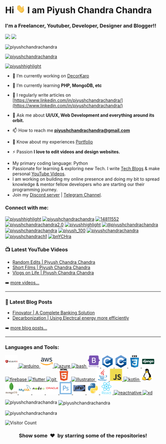 # Hi <img src="https://raw.githubusercontent.com/ABSphreak/ABSphreak/master/gifs/Hi.gif" width="30px"> I am Piyush Chandra Chandra
<h3 align="left">I'm a Freelancer, Youtuber, Developer, Designer and Blogger!!</h3>

[<img height="30" src="https://img.shields.io/badge/twitter-%231DA1F2.svg?&style=for-the-badge&logo=twitter&logoColor=white" />][twitter]
[<img height="30" src = "https://img.shields.io/badge/Youtube-%23E4405F.svg?&style=for-the-badge&logo=Youtube&logoColor=white">][youtube] 

<p align="left"> <img src="https://komarev.com/ghpvc/?username=piyushchandrachandra&label=Profile%20views&color=0e75b6&style=flat" alt="piyushchandrachandra" /> </p>

<p align="left"> <a href="https://github.com/ryo-ma/github-profile-trophy"><img src="https://github-profile-trophy.vercel.app/?username=piyushchandrachandra" alt="piyushchandrachandra" /></a> </p>

<p align="left"> <a href="https://twitter.com/piyushhighlight" target="blank"><img src="https://img.shields.io/twitter/follow/piyushhighlight?logo=twitter&style=for-the-badge" alt="piyushhighlight" /></a> </p>

- 🔭 I’m currently working on [DecorKaro](https://decorkaro.com/)

- 🌱 I’m currently learning **PHP, MongoDB, etc**

<!-- - 🤝 I’m looking for help with **College Space** -->

- 📝 I regularly write articles on [https://www.linkedin.com/in/piyushchandrachandra/](https://www.linkedin.com/in/piyushchandrachandra/)

- 💬 Ask me about **UI/UX, Web Development and everything around its orbit.**

- 📫 How to reach me **piyushchandrachandra@gmail.com**

- 📄 Know about my experiences [Portfolio](https://piyushchandrachandra.github.io/PiyushPortfolio/)

- ⚡ Passion **I love to edit videos and design websites.**

* My primary coding language: Python
* Passionate for learning & exploring new Tech. I write [Tech Blogs](https://medium.com/@piyushchandrachandra) & make personal [YouTube Videos](https://www.youtube.com/c/piyushchandrachandra).
* I am working on building my online presence and doing my bit to spread knowledge & mentor fellow developers who are starting our their programming journey.
* Join my [Discord server](https://discord.gg/bnYCHra) | [Telegram Channel](https://t.me/welcometotheorigin).

<!-- ### My Tech Toolbox 🧰

<p align="left">
<img src="https://cdn3.iconfinder.com/data/icons/logos-and-brands-adobe/512/267_Python-512.png" alt="python" width="40" height="40"/> 
<img src="https://upload.wikimedia.org/wikipedia/commons/thumb/6/61/HTML5_logo_and_wordmark.svg/512px-HTML5_logo_and_wordmark.svg.png" alt="html5" height="40"/> 
<img src="https://upload.wikimedia.org/wikipedia/commons/thumb/d/d5/CSS3_logo_and_wordmark.svg/1200px-CSS3_logo_and_wordmark.svg.png" alt="css3" height="40"/> 
<img src="https://i.pinimg.com/originals/99/f8/87/99f887833c475448723d3c9ac16c179b.png" alt="C++" width="40" height="40"/> 
<img src="https://www.vectorlogo.zone/logos/git-scm/git-scm-icon.svg" alt="git" width="40" height="40"/> 
<img src="https://i.pinimg.com/originals/50/f1/58/50f1582a95bdac10f1c3fa295c8b947b.png" alt="mysql" width="40" height="40"/>
<img src="https://cdn3.iconfinder.com/data/icons/logos-and-brands-adobe/512/97_Docker-512.png" alt="Docker" width="40" height="40"/>
<img src="https://upload.wikimedia.org/wikipedia/commons/2/29/Postgresql_elephant.svg" alt="PostGreSQL" width="40" height="40"/>
</p> -->


<h3 align="left">Connect with me:</h3>
<p align="left">
<a href="https://twitter.com/piyushhighlight" target="blank"><img align="center" src="https://cdn.jsdelivr.net/npm/simple-icons@3.0.1/icons/twitter.svg" alt="piyushhighlight" height="30" width="40" /></a>
<a href="https://linkedin.com/in/piyushchandrachandra" target="blank"><img align="center" src="https://cdn.jsdelivr.net/npm/simple-icons@3.0.1/icons/linkedin.svg" alt="piyushchandrachandra" height="30" width="40" /></a>
<a href="https://stackoverflow.com/users/14811552" target="blank"><img align="center" src="https://cdn.jsdelivr.net/npm/simple-icons@3.0.1/icons/stackoverflow.svg" alt="14811552" height="30" width="40" /></a>
<a href="https://fb.com/piyushchandrachandra2.0" target="blank"><img align="center" src="https://cdn.jsdelivr.net/npm/simple-icons@3.0.1/icons/facebook.svg" alt="piyushchandrachandra2.0" height="30" width="40" /></a>
<a href="https://instagram.com/piyushhighlight" target="blank"><img align="center" src="https://cdn.jsdelivr.net/npm/simple-icons@3.0.1/icons/instagram.svg" alt="piyushhighlight" height="30" width="40" /></a>
<a href="https://medium.com/@piyushchandrachandra" target="blank"><img align="center" src="https://cdn.jsdelivr.net/npm/simple-icons@3.0.1/icons/medium.svg" alt="@piyushchandrachandra" height="30" width="40" /></a>
<a href="https://www.youtube.com/c/piyushchandrachandra" target="blank"><img align="center" src="https://cdn.jsdelivr.net/npm/simple-icons@3.0.1/icons/youtube.svg" alt="piyushchandrachandra" height="30" width="40" /></a>
<a href="https://www.codechef.com/users/piyush_100" target="blank"><img align="center" src="https://cdn.jsdelivr.net/npm/simple-icons@3.1.0/icons/codechef.svg" alt="piyush_100" height="30" width="40" /></a>
<a href="https://leetcode.com/piyushchandrachandra/" target="blank"><img align="center" src="https://cdn.jsdelivr.net/npm/simple-icons@3.1.0/icons/leetcode.svg" alt="piyushchandrachandra" height="30" width="40" /></a>
<a href="https://www.hackerrank.com/piyushchandrach1" target="blank"><img align="center" src="https://cdn.jsdelivr.net/npm/simple-icons@3.0.1/icons/hackerrank.svg" alt="piyushchandrach1" height="30" width="40" /></a>
<a href="https://discord.gg/bnYCHra" target="blank"><img align="center" src="https://cdn.jsdelivr.net/npm/simple-icons@3.0.1/icons/discord.svg" alt="bnYCHra" height="30" width="40" /></a>
</p>

### 📺 Latest YouTube Videos

<!-- YOUTUBE:START -->
- [Random Edits | Piyush Chandra Chandra](https://youtube.com/playlist?list=PLG1b-Br0UVXY9Q1cLS90ZuUzoT_lxTWF2)
- [Short Films | Piyush Chandra Chandra](https://youtube.com/playlist?list=PLG1b-Br0UVXZV8blJGiqWyYn25YE-SUx4)
- [Vlogs on Life | Piyush Chandra Chandra](https://youtube.com/playlist?list=PLG1b-Br0UVXaByqHh8DwCQekxD3gwePHY)
<!-- YOUTUBE:END -->

➡️ [more videos...](https://youtube.com/c/piyushchandrachandra)

---

### 📕 Latest Blog Posts

<!-- BLOG-POST-LIST:START -->
- [Finovator | A Complete Banking Solution](https://www.linkedin.com/posts/piyush-chandra-chandra-b16580163_banking-solution-by-team-finovator-activity-6728176906899984384-ToQC)
- [Decarbonization | Using Electrcal energy more efficiently](https://www.linkedin.com/posts/piyush-chandra-chandra-b16580163_decarbonization-a-step-towards-pollution-activity-6738876101466173440-GZzo)
<!-- BLOG-POST-LIST:END -->

➡️ [more blog posts...](https://www.linkedin.com/in/piyush-chandra-chandra-b16580163/)

---



<h3 align="left">Languages and Tools:</h3>
<p align="left"> <a href="https://angular.io" target="_blank"> <img src="https://raw.githubusercontent.com/devicons/devicon/master/icons/angularjs/angularjs-original-wordmark.svg" alt="angularjs" width="40" height="40"/> </a> <a href="https://www.arduino.cc/" target="_blank"> <img src="https://cdn.worldvectorlogo.com/logos/arduino-1.svg" alt="arduino" width="40" height="40"/> </a> <a href="https://aws.amazon.com" target="_blank"> <img src="https://raw.githubusercontent.com/devicons/devicon/master/icons/amazonwebservices/amazonwebservices-original-wordmark.svg" alt="aws" width="40" height="40"/> </a> <a href="https://azure.microsoft.com/en-in/" target="_blank"> <img src="https://www.vectorlogo.zone/logos/microsoft_azure/microsoft_azure-icon.svg" alt="azure" width="40" height="40"/> </a> <a href="https://www.gnu.org/software/bash/" target="_blank"> <img src="https://www.vectorlogo.zone/logos/gnu_bash/gnu_bash-icon.svg" alt="bash" width="40" height="40"/> </a> <a href="https://getbootstrap.com" target="_blank"> <img src="https://raw.githubusercontent.com/devicons/devicon/master/icons/bootstrap/bootstrap-plain-wordmark.svg" alt="bootstrap" width="40" height="40"/> </a> <a href="https://www.cprogramming.com/" target="_blank"> <img src="https://raw.githubusercontent.com/devicons/devicon/master/icons/c/c-original.svg" alt="c" width="40" height="40"/> </a> <a href="https://www.w3schools.com/cpp/" target="_blank"> <img src="https://raw.githubusercontent.com/devicons/devicon/master/icons/cplusplus/cplusplus-original.svg" alt="cplusplus" width="40" height="40"/> </a> <a href="https://www.w3schools.com/css/" target="_blank"> <img src="https://raw.githubusercontent.com/devicons/devicon/master/icons/css3/css3-original-wordmark.svg" alt="css3" width="40" height="40"/> </a> <a href="https://www.djangoproject.com/" target="_blank"> <img src="https://raw.githubusercontent.com/devicons/devicon/master/icons/django/django-original.svg" alt="django" width="40" height="40"/> </a> <a href="https://firebase.google.com/" target="_blank"> <img src="https://www.vectorlogo.zone/logos/firebase/firebase-icon.svg" alt="firebase" width="40" height="40"/> </a> <a href="https://flutter.dev" target="_blank"> <img src="https://www.vectorlogo.zone/logos/flutterio/flutterio-icon.svg" alt="flutter" width="40" height="40"/> </a> <a href="https://git-scm.com/" target="_blank"> <img src="https://www.vectorlogo.zone/logos/git-scm/git-scm-icon.svg" alt="git" width="40" height="40"/> </a> <a href="https://www.w3.org/html/" target="_blank"> <img src="https://raw.githubusercontent.com/devicons/devicon/master/icons/html5/html5-original-wordmark.svg" alt="html5" width="40" height="40"/> </a> <a href="https://www.adobe.com/in/products/illustrator.html" target="_blank"> <img src="https://www.vectorlogo.zone/logos/adobe_illustrator/adobe_illustrator-icon.svg" alt="illustrator" width="40" height="40"/> </a> <a href="https://www.java.com" target="_blank"> <img src="https://raw.githubusercontent.com/devicons/devicon/master/icons/java/java-original.svg" alt="java" width="40" height="40"/> </a> <a href="https://developer.mozilla.org/en-US/docs/Web/JavaScript" target="_blank"> <img src="https://raw.githubusercontent.com/devicons/devicon/master/icons/javascript/javascript-original.svg" alt="javascript" width="40" height="40"/> </a> <a href="https://kotlinlang.org" target="_blank"> <img src="https://www.vectorlogo.zone/logos/kotlinlang/kotlinlang-icon.svg" alt="kotlin" width="40" height="40"/> </a> <a href="https://www.linux.org/" target="_blank"> <img src="https://raw.githubusercontent.com/devicons/devicon/master/icons/linux/linux-original.svg" alt="linux" width="40" height="40"/> </a> <a href="https://www.mongodb.com/" target="_blank"> <img src="https://raw.githubusercontent.com/devicons/devicon/master/icons/mongodb/mongodb-original-wordmark.svg" alt="mongodb" width="40" height="40"/> </a> <a href="https://www.mysql.com/" target="_blank"> <img src="https://raw.githubusercontent.com/devicons/devicon/master/icons/mysql/mysql-original-wordmark.svg" alt="mysql" width="40" height="40"/> </a> <a href="https://nodejs.org" target="_blank"> <img src="https://raw.githubusercontent.com/devicons/devicon/master/icons/nodejs/nodejs-original-wordmark.svg" alt="nodejs" width="40" height="40"/> </a> <a href="https://www.oracle.com/" target="_blank"> <img src="https://raw.githubusercontent.com/devicons/devicon/master/icons/oracle/oracle-original.svg" alt="oracle" width="40" height="40"/> </a> <a href="https://www.photoshop.com/en" target="_blank"> <img src="https://raw.githubusercontent.com/devicons/devicon/master/icons/photoshop/photoshop-line.svg" alt="photoshop" width="40" height="40"/> </a> <a href="https://www.php.net" target="_blank"> <img src="https://raw.githubusercontent.com/devicons/devicon/master/icons/php/php-original.svg" alt="php" width="40" height="40"/> </a> <a href="https://www.python.org" target="_blank"> <img src="https://raw.githubusercontent.com/devicons/devicon/master/icons/python/python-original.svg" alt="python" width="40" height="40"/> </a> <a href="https://reactjs.org/" target="_blank"> <img src="https://raw.githubusercontent.com/devicons/devicon/master/icons/react/react-original-wordmark.svg" alt="react" width="40" height="40"/> </a> <a href="https://reactnative.dev/" target="_blank"> <img src="https://reactnative.dev/img/header_logo.svg" alt="reactnative" width="40" height="40"/> </a> <a href="https://www.adobe.com/products/xd.html" target="_blank"> <img src="https://cdn.worldvectorlogo.com/logos/adobe-xd.svg" alt="xd" width="40" height="40"/> </a> </p>

<p><img align="left" src="https://github-readme-stats.vercel.app/api/top-langs?username=piyushchandrachandra&show_icons=true&locale=en&layout=compact" alt="piyushchandrachandra" /></p>

<p>&nbsp;<img align="center" src="https://github-readme-stats.vercel.app/api?username=piyushchandrachandra&show_icons=true&locale=en" alt="piyushchandrachandra" /></p>

<p><img align="center" src="https://github-readme-streak-stats.herokuapp.com/?user=piyushchandrachandra&" alt="piyushchandrachandra" /></p>



 ![Visitor Count](https://profile-counter.glitch.me/{PiyushChandraChandra}/count.svg)


[twitter]: https://twitter.com/piyushhighlight/
[youtube]: https://www.youtube.com/c/piyushchandrachandra
[gmail]: https://piyushchandrachandra@decorkaro.com
[linkedin]: https://www.linkedin.com/in/piyushchandrachandra/
[Medium]: https://medium.com/@piyushchandrachandra
[Facebook]: https://www.facebook.com/PiyushChandraChandra2.0/

<h3 align="center">Show some &nbsp;❤️&nbsp; by starring some of the repositories!</h3>
